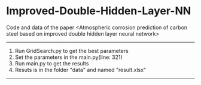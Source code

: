 # Improved-Double-Hidden-Layer-NN

Code and data of the paper &lt;Atmospheric corrosion prediction of carbon steel based on improved double hidden layer neural network>

---
1. Run GridSearch.py to get the best parameters
2. Set the parameters in the main.py(line: 321)
3. Run main.py to get the results
4. Resuts is in the folder "data" and named "result.xlsx"
---